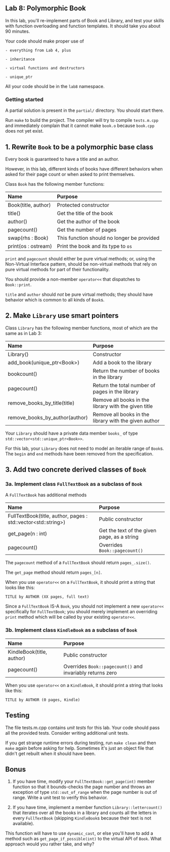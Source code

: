 ## Lab 8: Polymorphic Book

In this lab, you'll re-implement parts of Book and Library,
and test your skills with function overloading and function templates.
It should take you about 90 minutes.

Your code should make proper use of

    - everything from Lab 4, plus

    - inheritance

    - virtual functions and destructors

    - unique_ptr

All your code should be in the `lab8` namespace.

### Getting started

A partial solution is present in the `partial/` directory.
You should start there.

Run `make` to build the project. The compiler will try to compile `tests.m.cpp`
and immediately complain that it cannot make `book.o` because `book.cpp` does not
yet exist.


## 1. Rewrite `Book` to be a polymorphic base class

Every book is guaranteed to have a title and an author.

However, in this lab, different kinds of books have different
behaviors when asked for their page count or when asked to
print themselves.

Class `Book` has the following member functions:

| Name                           | Purpose                    |
| :----------------------------- | :------------------------- |
| Book(title, author)            | Protected constructor      |
| title()                        | Get the title of the book  |
| author()                       | Get the author of the book |
| pagecount()                    | Get the number of pages    |
| swap(rhs : Book)               | This function should no longer be provided |
| print(os : ostream)            | Print the book and its type to `os` |

`print` and `pagecount` should either be pure virtual methods; or,
using the Non-Virtual Interface pattern, should be non-virtual methods that
rely on pure virtual methods for part of their functionality.

You should provide a non-member `operator<<` that dispatches to `Book::print`.

`title` and `author` should _not_ be pure virtual methods; they should have
behavior which is common to all kinds of `Book`s.


## 2. Make `Library` use smart pointers

Class `Library` has the following member functions, most of which
are the same as in Lab 3:

| Name                           | Purpose                    |
| :----------------------------- | :------------------------- |
| Library()                      | Constructor                |
| add_book(unique_ptr\<Book>)    | Add a book to the library  |
| bookcount()                    | Return the number of books in the library |
| pagecount()                    | Return the total number of pages in the library |
| remove_books_by_title(title)   | Remove all books in the library with the given title |
| remove_books_by_author(author) | Remove all books in the library with the given author |

Your `Library` should have a private data member `books_`
of type `std::vector<std::unique_ptr<Book>>`.

For this lab, your `Library` does not need to model an iterable range of `Book`s.
The `begin` and `end` methods have been removed from the specification.


## 3. Add two concrete derived classes of `Book`

### 3a. Implement class `FullTextBook` as a subclass of `Book`

A `FullTextBook` has additional methods

| Name                                                           | Purpose            |
| :------------------------------------------------------------- | :----------------- |
| FullTextBook(title, author, pages : std::vector\<std::string>) | Public constructor |
| get_page(n : int)                                              | Get the text of the given page, as a string |
| pagecount()                                                    | Overrides `Book::pagecount()` |

The `pagecount` method of a `FullTextBook` should return `pages_.size()`.

The `get_page` method should return `pages_[n]`.

When you use `operator<<` on a `FullTextBook`, it should print a string
that looks like this:

    TITLE by AUTHOR (XX pages, full text)

Since a `FullTextBook` IS-A `Book`, you should not implement a new `operator<<`
specifically for `FullTextBook`; you should merely implement an overriding
`print` method which will be called by your existing `operator<<`.


### 3b. Implement class `KindleBook` as a subclass of `Book`

| Name                       | Purpose            |
| :------------------------- | :----------------- |
| KindleBook(title, author)  | Public constructor |
| pagecount()                | Overrides `Book::pagecount()` and invariably returns zero |

When you use `operator<<` on a `KindleBook`, it should print a string
that looks like this:

    TITLE by AUTHOR (0 pages, Kindle)


## Testing

The file tests.m.cpp contains _unit tests_ for this lab. Your code should pass
all the provided tests. Consider writing additional unit tests.

If you get strange runtime errors during testing, run `make clean` and then `make` again
before asking for help. Sometimes it's just an object file that didn't get rebuilt
when it should have been.


## Bonus

1. If you have time, modify your `FullTextBook::get_page(int)` member function
so that it bounds-checks the page number and throws an exception of type `std::out_of_range`
when the page number is out of range. Write a unit test to verify this behavior.

2. If you have time, implement a member function `Library::lettercount()` that iterates
over all the books in a library and counts all the letters in every `FullTextBook`
(skipping `KindleBook`s because their text is not available).

This function will have to use `dynamic_cast`, or else you'll have to add a method
such as `get_page_if_possible(int)` to the virtual API of `Book`. What approach would
you rather take, and why?
